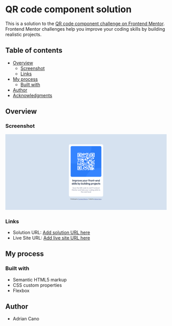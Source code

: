 # QR code component solution

This is a solution to the [QR code component challenge on Frontend Mentor](https://www.frontendmentor.io/challenges/qr-code-component-iux_sIO_H). Frontend Mentor challenges help you improve your coding skills by building realistic projects.

## Table of contents

- [Overview](#overview)
  - [Screenshot](#screenshot)
  - [Links](#links)
- [My process](#my-process)
  - [Built with](#built-with)
- [Author](#author)
- [Acknowledgments](#acknowledgments)

## Overview

### Screenshot

![](./screenshot.png)

### Links

- Solution URL: [Add solution URL here](https://github.com/smd-adrian/QR-code-component-solution)
- Live Site URL: [Add live site URL here](https://smd-adrian.github.io/QR-code-component-solution/)

## My process

### Built with

- Semantic HTML5 markup
- CSS custom properties
- Flexbox

## Author

- Adrian Cano
